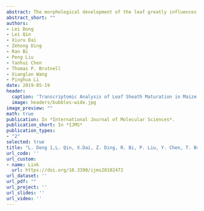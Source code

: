 ```yaml
---
abstract: The morphological development of the leaf greatly influences plant architecture and crop yields. The maize leaf is composed of a leaf blade, ligule and sheath. Although extensive transcriptional profiling of the tissues along the longitudinal axis of the developing maize leaf blade has been conducted, little is known about the transcriptional dynamics in sheath tissues, which play important roles in supporting the leaf blade. Using a comprehensive transcriptome dataset, we demonstrated that the leaf sheath transcriptome dynamically changes during maturation, with the construction of basic cellular structures at the earliest stages of sheath maturation with a transition to cell wall biosynthesis and modifications. The transcriptome again changes with photosynthesis and lignin biosynthesis at the last stage of sheath tissue maturation. The different tissues of the maize leaf are highly specialized in their biological functions and we identified 15 genes expressed at significantly higher levels in the leaf sheath compared with their expression in the leaf blade, including the BOP2 homologs GRMZM2G026556 and GRMZM2G022606, DOGT1 (GRMZM2G403740) and transcription factors from the B3 domain, C2H2 zinc finger and homeobox gene families, implicating these genes in sheath maturation and organ specialization.
abstract_short: ""
authors:
- Lei Dong 
- Lei Qin 
- Xiuru Dai 
- Zehong Ding 
- Ran Bi 
- Peng Liu 
- Yanhui Chen 
- Thomas P. Brutnell 
- Xianglan Wang 
- Pinghua Li 
date: 2019-05-19
header:
  caption: 'Transcriptomic Analysis of Leaf Sheath Maturation in Maize'
  image: headers/bubbles-wide.jpg
image_preview: ""
math: true
publication: In *International Journal of Molecular Sciences*.
publication_short: In *IJMS*
publication_types:
- "2"
selected: true
title: "L. Dong 1,L. Qin, X.Dai, Z. Ding, R. Bi, P. Liu, Y. Chen, T. Brutnell, X. Wang, and P. Li (2019) Transcriptomic Analysis of Leaf Sheath Maturation in Maize, International Journal of Molecular Sciences, 20(10), 2472."
url_code: ''
url_custom:
- name: Link
  url: https://doi.org/10.3390/ijms20102472
url_dataset: ''
url_pdf: ""
url_project: ''
url_slides: ''
url_video: ''
---
```



